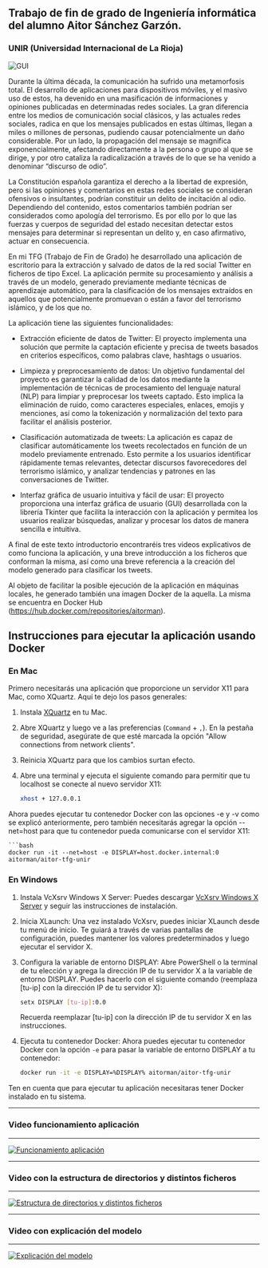 ## Trabajo de fin de grado de Ingeniería informática del alumno Aitor Sánchez Garzón.
### UNIR (Universidad Internacional de La Rioja)

![GUI](https://user-images.githubusercontent.com/30757903/227030858-d44fcef9-64c1-4d58-a5ee-3c162281adc5.jpeg)


Durante la última década, la comunicación ha sufrido una metamorfosis total. El desarrollo de aplicaciones para dispositivos móviles, y el masivo uso de estos, ha devenido en una masificación de informaciones y opiniones publicadas en determinadas redes sociales. 
La gran diferencia entre los medios de comunicación social clásicos, y las actuales redes sociales, radica en que los mensajes publicados en estas últimas, llegan a miles o millones de personas, pudiendo causar potencialmente un daño considerable. Por un lado, la propagación del mensaje se magnifica exponencialmente, afectando directamente a la persona o grupo al que se dirige, y por otro cataliza la radicalización a través de lo que se ha venido a denominar “discurso de odio”.

La Constitución española garantiza el derecho a la libertad de expresión, pero si las opiniones y comentarios en estas redes sociales se consideran ofensivos o insultantes, podrían constituir un delito de incitación al odio. Dependiendo del contenido, estos comentarios también podrían ser considerados como apología del terrorismo. Es por ello por lo que las fuerzas y cuerpos de seguridad del estado necesitan detectar estos mensajes para determinar si representan un delito y, en caso afirmativo, actuar en consecuencia.

En mi TFG (Trabajo de Fin de Grado) he desarrollado una aplicación de escritorio para la extracción y salvado de datos de la red social Twitter en ficheros de tipo Excel. La aplicación permite su procesamiento y análisis a través de un modelo, generado previamente mediante técnicas de aprendizaje automático, para la clasificación de los mensajes extraídos en aquellos que potencialmente promuevan o están a favor del terrorismo islámico, y de los que no. 

La aplicación tiene las siguientes funcionalidades:

* Extracción eficiente de datos de Twitter: El proyecto implementa una solución que permite la captación eficiente y precisa de tweets basados en criterios específicos, como palabras clave, hashtags o usuarios. 

* Limpieza y preprocesamiento de datos: Un objetivo fundamental del proyecto es garantizar la calidad de los datos mediante la implementación de técnicas de procesamiento del lenguaje natural (NLP) para limpiar y preprocesar los tweets captado. Esto implica la eliminación de ruido, como caracteres especiales, enlaces, emojis y menciones, así como la tokenización y normalización del texto para facilitar el análisis posterior.

* Clasificación automatizada de tweets: La aplicación es capaz de clasificar automáticamente los tweets recolectados en función de un modelo previamente entrenado. Esto permite a los usuarios identificar rápidamente temas relevantes, detectar discursos favorecedores del terrorismo islámico, y analizar tendencias y patrones en las conversaciones de Twitter.

* Interfaz gráfica de usuario intuitiva y fácil de usar: El proyecto proporciona una interfaz gráfica de usuario (GUI) desarrollada con la librería Tkinter que facilita la interacción con la aplicación y permitea los usuarios realizar búsquedas, analizar y procesar los datos de manera sencilla e intuitiva.


A final de este texto introductorio encontraréis tres videos explicativos de como funciona la aplicación, y una breve introducción a los ficheros que conforman la misma, así como una breve referencia a la creación del modelo generado para clasificar los tweets.


Al objeto de facilitar la posible ejecución de la aplicación en máquinas locales, he generado también una imagen Docker de la aquella. La misma se encuentra en Docker Hub (https://hub.docker.com/repositories/aitorman).

## Instrucciones para ejecutar la aplicación usando Docker

### En Mac

Primero necesitarás una aplicación que proporcione un servidor X11 para Mac, como XQuartz. Aquí te dejo los pasos generales:

1. Instala [XQuartz](https://www.xquartz.org/) en tu Mac.

2. Abre XQuartz y luego ve a las preferencias (`Command` + `,`). En la pestaña de seguridad, asegúrate de que esté marcada la opción "Allow connections from network clients".

3. Reinicia XQuartz para que los cambios surtan efecto.

4. Abre una terminal y ejecuta el siguiente comando para permitir que tu localhost se conecte al nuevo servidor X11:

   ```bash
   xhost + 127.0.0.1
   

Ahora puedes ejecutar tu contenedor Docker con las opciones -e y -v como se explicó anteriormente, pero también necesitarás agregar la opción --net=host para que tu contenedor pueda comunicarse con el servidor X11:

    ```bash
    docker run -it --net=host -e DISPLAY=host.docker.internal:0 aitorman/aitor-tfg-unir
    

### En Windows

1. Instala VcXsrv Windows X Server: Puedes descargar [VcXsrv Windows X Server](https://sourceforge.net/projects/vcxsrv/) y seguir las instrucciones de instalación.

2. Inicia XLaunch: Una vez instalado VcXsrv, puedes iniciar XLaunch desde tu menú de inicio. Te guiará a través de varias pantallas de configuración, puedes mantener los valores predeterminados y luego ejecutar el servidor X.

3. Configura la variable de entorno DISPLAY: Abre PowerShell o la terminal de tu elección y agrega la dirección IP de tu servidor X a la variable de entorno DISPLAY. Puedes hacerlo con el siguiente comando (reemplaza [tu-ip] con la dirección IP de tu servidor X):

    ```bash
    setx DISPLAY [tu-ip]:0.0
    ```
    Recuerda reemplazar [tu-ip] con la dirección IP de tu servidor X en las instrucciones.

4. Ejecuta tu contenedor Docker: Ahora puedes ejecutar tu contenedor Docker con la opción `-e` para pasar la variable de entorno DISPLAY a tu contenedor:

    ```bash
    docker run -it -e DISPLAY=%DISPLAY% aitorman/aitor-tfg-unir
    ```


Ten en cuenta que para ejecutar tu aplicación necesitaras tener Docker instalado en tu sistema. 


-----------------------------------
### Video funcionamiento aplicación
-----------------------------------
[![Funcionamiento aplicación](https://img.youtube.com/vi/M7gv71N6dwg/0.jpg)](https://youtu.be/M7gv71N6dwg "Aplicación búsqueda y clasificación de tweets")

-----------------------------------
### Video con la estructura de directorios y distintos ficheros
-----------------------------------
[![Estructura de directorios y distintos ficheros](https://img.youtube.com/vi/yNNKi3r1JQo/0.jpg)](https://youtu.be/yNNKi3r1JQo "Aplicación búsqueda y clasificación de tweets")

-----------------------------------
### Video con explicación del modelo
-----------------------------------
[![Explicación del modelo](https://img.youtube.com/vi/YYCA7AtKmiQ/0.jpg)](https://youtu.be/YYCA7AtKmiQ "Aplicación búsqueda y clasificación de tweets")
